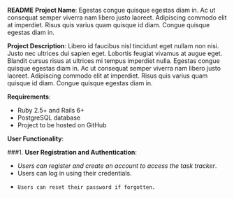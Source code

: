 **README**
**Project Name**:  Egestas congue quisque egestas diam in. Ac ut consequat semper viverra nam libero justo laoreet. Adipiscing commodo elit at imperdiet. Risus quis varius quam quisque id diam. Congue quisque egestas diam in.

**Project Description**:  Libero id faucibus nisl tincidunt eget nullam non nisi. Justo nec ultrices dui sapien eget. Lobortis feugiat vivamus at augue eget. Blandit cursus risus at ultrices mi tempus imperdiet nulla. Egestas congue quisque egestas diam in. Ac ut consequat semper viverra nam libero justo laoreet. Adipiscing commodo elit at imperdiet. Risus quis varius quam quisque id diam. Congue quisque egestas diam in.

**Requirements**:

- Ruby 2.5+ and Rails 6+
- PostgreSQL database
- Project to be hosted on GitHub

**User Functionality**:

###1. **User Registration and Authentication**:
   + *Users can register and create an account to access the task tracker*.
   + Users can log in using their credentials.
   - ```Users can reset their password if forgotten.```
